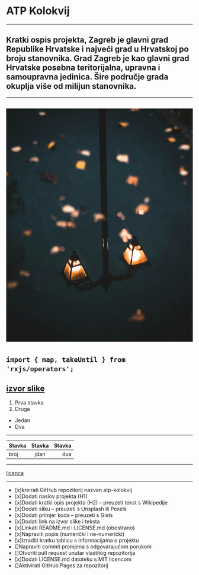 # ATP Kolokvij
---
## Kratki ospis projekta, Zagreb je glavni grad Republike Hrvatske i najveći grad u Hrvatskoj po broju stanovnika. Grad Zagreb je kao glavni grad Hrvatske posebna teritorijalna, upravna i samoupravna jedinica. Šire područje grada okuplja više od milijun stanovnika. 
---
![slika](pexels-riste-spiroski-2147701595-30152030.jpg)
---
```import { map, takeUntil } from 'rxjs/operators'; ```
---
[izvor slike](https://www.pexels.com/photo/moody-autumn-street-lamps-reflecting-in-rain-30152030/)
---
1. Prva stavka
2. Druga
* Jedan
*  Dva
---
| Stavka   |      Stavka      |  Stavka |
|----------|:-------------:|------:|
| broj |  jdan | dva |
---
[licenca](LICENSE.md)

---

- [x]kreirati GitHub repozitorij nazvan atp-kolokvij
- [x]Dodati naslov projekta (H1)
- [x]Dodati kratki opis projekta (H2) – preuzeti tekst s Wikipedije
- [x]Dodati sliku – preuzeti s Unsplash ili Pexels
- [x]Dodati primjer koda – preuzeti s Gists
- [x]Dodati link na izvor slike i teksta
- [x]Linkati README.md i LICENSE.md (obostrano)
- [x]Napraviti popis (numerički i ne-numerički)
- [x]Izraditi kratku tablicu s informacijama o projektu
- []Napraviti commit promjena s odgovarajućom porukom
- []Otvoriti pull request unutar vlastitog repozitorija
- [x]Dodati LICENSE.md datoteku s MIT licencom
- []Aktivirati GitHub Pages za repozitorij
